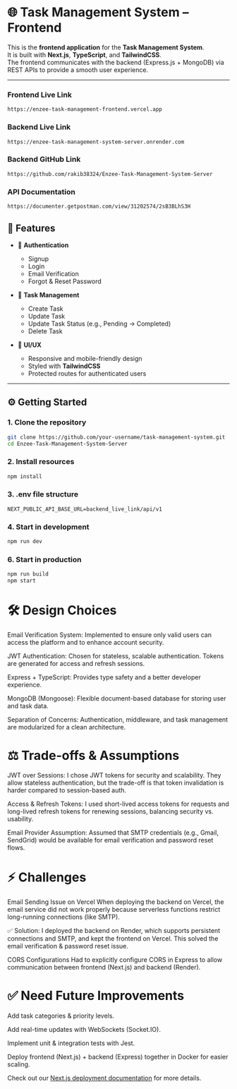 # 🌐 Task Management System – Frontend

This is the **frontend application** for the **Task Management System**.  
It is built with **Next.js**, **TypeScript**, and **TailwindCSS**.  
The frontend communicates with the backend (Express.js + MongoDB) via REST APIs to provide a smooth user experience.

---

### Frontend Live Link
```
https://enzee-task-management-frontend.vercel.app
```
### Backend Live Link
```
https://enzee-task-management-system-server.onrender.com
```
### Backend GitHub Link
```
https://github.com/rakib38324/Enzee-Task-Management-System-Server
```
### API Documentation
```
https://documenter.getpostman.com/view/31202574/2sB3BLhS3H
```


## 🚀 Features

- 🔐 **Authentication**
  - Signup  
  - Login  
  - Email Verification  
  - Forgot & Reset Password  

- 📝 **Task Management**
  - Create Task  
  - Update Task  
  - Update Task Status (e.g., Pending → Completed)  
  - Delete Task  

- 🎨 **UI/UX**
  - Responsive and mobile-friendly design  
  - Styled with **TailwindCSS**  
  - Protected routes for authenticated users  

---

## ⚙️ Getting Started

### 1. Clone the repository

```bash
git clone https://github.com/your-username/task-management-system.git
cd Enzee-Task-Management-System-Server
```

### 2. Install resources
```bash
npm install
```

### 3. .env file structure
```
NEXT_PUBLIC_API_BASE_URL=backend_live_link/api/v1

```

 ### 4. Start in development
```bash
npm run dev
```

 ### 6. Start in production
```bash
npm run build
npm start
```

# 🛠️ Design Choices

Email Verification System: Implemented to ensure only valid users can access the platform and to enhance account security.

JWT Authentication: Chosen for stateless, scalable authentication. Tokens are generated for access and refresh sessions.

Express + TypeScript: Provides type safety and a better developer experience.

MongoDB (Mongoose): Flexible document-based database for storing user and task data.

Separation of Concerns: Authentication, middleware, and task management are modularized for a clean architecture.

# ⚖️ Trade-offs & Assumptions

JWT over Sessions:
I chose JWT tokens for security and scalability. They allow stateless authentication, but the trade-off is that token invalidation is harder compared to session-based auth.

Access & Refresh Tokens:
I used short-lived access tokens for requests and long-lived refresh tokens for renewing sessions, balancing security vs. usability.

Email Provider Assumption:
Assumed that SMTP credentials (e.g., Gmail, SendGrid) would be available for email verification and password reset flows.

# ⚡ Challenges

Email Sending Issue on Vercel
When deploying the backend on Vercel, the email service did not work properly because serverless functions restrict long-running connections (like SMTP).

✅ Solution: I deployed the backend on Render, which supports persistent connections and SMTP, and kept the frontend on Vercel. This solved the email verification & password reset issue.

CORS Configurations
Had to explicitly configure CORS in Express to allow communication between frontend (Next.js) and backend (Render).

# ✅ Need Future Improvements

Add task categories & priority levels.

Add real-time updates with WebSockets (Socket.IO).

Implement unit & integration tests with Jest.

Deploy frontend (Next.js) + backend (Express) together in Docker for easier scaling.

Check out our [Next.js deployment documentation](https://nextjs.org/docs/app/building-your-application/deploying) for more details.
